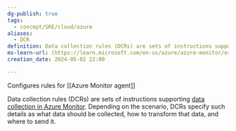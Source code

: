 ```yaml
---
dg-publish: true
tags:
  - concept/SRE/cloud/azure
aliases:
  - DCR
definition: Data collection rules (DCRs) are sets of instructions supporting data collection in Azure Monitor  agent
ms-learn-url: (https://learn.microsoft.com/en-us/azure/azure-monitor/essentials/data-collection-rule-overview?tabs=portal)
creation_date: 2024-05-02 22:00

---
```


Configures rules for [[Azure Monitor agent]]

Data collection rules (DCRs) are sets of instructions supporting [data collection in Azure Monitor](https://learn.microsoft.com/en-us/azure/azure-monitor/essentials/data-collection).
Depending on the scenario, DCRs specify such details as what data should be collected, how to transform that data, and where to send it.